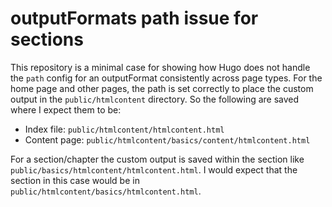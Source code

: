 # outputFormats path issue for sections

This repository is a minimal case for showing how Hugo does not handle the `path` config for an outputFormat consistently across page types. For the home page and other pages, the path is set correctly to place the custom output in the `public/htmlcontent` directory. So the following are saved where I expect them to be:

- Index file: `public/htmlcontent/htmlcontent.html`
- Content page: `public/htmlcontent/basics/content/htmlcontent.html`

For a section/chapter the custom output is saved within the section like `public/basics/htmlcontent/htmlcontent.html`. I would expect that the section in this case would be in `public/htmlcontent/basics/htmlcontent.html`.
